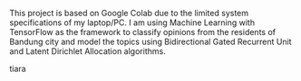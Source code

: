 This project is based on Google Colab due to the limited system specifications of my laptop/PC. I am using Machine Learning with TensorFlow as the framework to classify opinions from the residents of Bandung city and model the topics using Bidirectional Gated Recurrent Unit and Latent Dirichlet Allocation algorithms.

tiara

